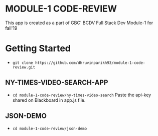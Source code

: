 # MODULE-1 CODE-REVIEW
This app is created as a part of GBC' BCDV Full Stack Dev Module-1 for fall'19

# Getting Started
- `git clone https://github.com/dhruvinparikh93/module-1-code-review.git`

## NY-TIMES-VIDEO-SEARCH-APP
- `cd module-1-code-review/ny-times-video-search`
Paste the api-key shared on Blackboard in app.js file.

## JSON-DEMO
- `cd module-1-code-review/json-demo`
